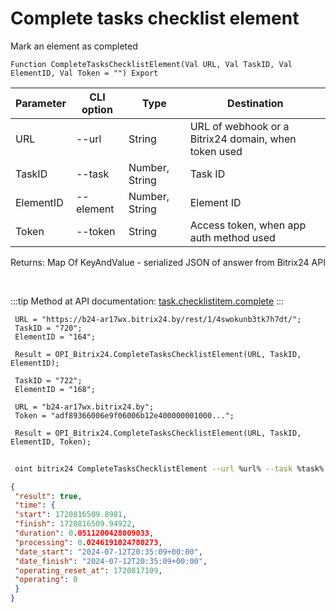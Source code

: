 ﻿---
sidebar_position: 6
---

# Complete tasks checklist element
 Mark an element as completed



`Function CompleteTasksChecklistElement(Val URL, Val TaskID, Val ElementID, Val Token = "") Export`

 | Parameter | CLI option | Type | Destination |
 |-|-|-|-|
 | URL | --url | String | URL of webhook or a Bitrix24 domain, when token used |
 | TaskID | --task | Number, String | Task ID |
 | ElementID | --element | Number, String | Element ID |
 | Token | --token | String | Access token, when app auth method used |

 
 Returns: Map Of KeyAndValue - serialized JSON of answer from Bitrix24 API

<br/>

:::tip
Method at API documentation: [task.checklistitem.complete](https://dev.1c-bitrix.ru/rest_help/tasks/task/checklistitem/complete.php)
:::
<br/>


```bsl title="Code example"
 URL = "https://b24-ar17wx.bitrix24.by/rest/1/4swokunb3tk7h7dt/";
 TaskID = "720";
 ElementID = "164";
 
 Result = OPI_Bitrix24.CompleteTasksChecklistElement(URL, TaskID, ElementID);
 
 TaskID = "722";
 ElementID = "168";
 
 URL = "b24-ar17wx.bitrix24.by";
 Token = "adf89366006e9f06006b12e400000001000...";
 
 Result = OPI_Bitrix24.CompleteTasksChecklistElement(URL, TaskID, ElementID, Token);
```
	


```sh title="CLI command example"
 
 oint bitrix24 CompleteTasksChecklistElement --url %url% --task %task% --element %element% --token %token%

```

```json title="Result"
{
 "result": true,
 "time": {
 "start": 1720816509.8981,
 "finish": 1720816509.94922,
 "duration": 0.0511200428009033,
 "processing": 0.0246191024780273,
 "date_start": "2024-07-12T20:35:09+00:00",
 "date_finish": "2024-07-12T20:35:09+00:00",
 "operating_reset_at": 1720817109,
 "operating": 0
 }
}
```
